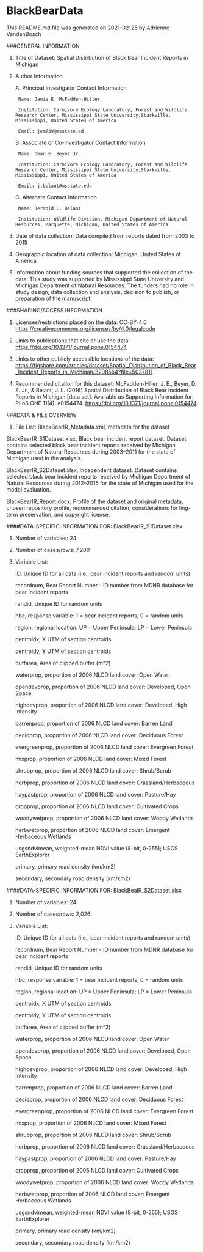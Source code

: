 # BlackBearData
This README.md file was generated on 2021-02-25 by Adrienne VandenBosch



###GENERAL INFORMATION

1. Title of Dataset: Spatial Distribution of Black Bear Incident Reports in Michigan

2. Author Information
	
	A. Principal Investigator Contact Information
		
		Name: Jamie E. McFadden-Hiller
		
		Institution: Carnivore Ecology Laboratory, Forest and Wildlife Research Center, Mississippi State University,Starkville, Mississippi, United States of America
		
		Email: jem739@msstate.ed

	B. Associate or Co-investigator Contact Information
		
		Name: Dean E. Beyer Jr.
		
		Institution: Carnivore Ecology Laboratory, Forest and Wildlife Research Center, Mississippi State University,Starkville, Mississippi, United States of America
		
		Email: j.belant@msstate.edu

	C. Alternate Contact Information
		
		Name: Jerrold L. Belant
		
		Institution: Wildlife Division, Michigan Department of Natural Resources, Marquette, Michigan, United States of America

3. Date of data collection: Data compiled from reports dated from 2003 to 2015

4. Geographic location of data collection: Michigan, United States of America

5. Information about funding sources that supported the collection of the data: This study was supported by Mississippi State University and Michigan Department of Natural Resources. The funders had no role in study design, data collection and analysis, decision to publish, or preparation of the manuscript.



###SHARING/ACCESS INFORMATION

1. Licenses/restrictions placed on the data: CC-BY-4.0 https://creativecommons.org/licenses/by/4.0/legalcode

2. Links to publications that cite or use the data: https://doi.org/10.1371/journal.pone.0154474

3. Links to other publicly accessible locations of the data: https://figshare.com/articles/dataset/Spatial_Distribution_of_Black_Bear_Incident_Reports_in_Michigan/3208564?file=5037811 

4. Recommended citation for this dataset: McFadden-Hiller, J. E., Beyer, D. E. Jr., & Belant, J. L. (2016) Spatial Distribution of Black Bear Incident Reports in Michigan [data set]. Available as Supporting Information for: PLoS ONE 11(4): e0154474. https://doi.org/10.1371/journal.pone.0154474



###DATA & FILE OVERVIEW

1. File List: 
BlackBearIR_Metadata.xml, 	metadata for the dataset

BlackBearIR_S1Dataset.xlsx, 	Black bear incident report dataset. Dataset contains selected black bear incident reports received by Michigan Department of Natural Resources during 2003–2011 for the state of Michigan used in the analysis.

BlackBearIR_S2Dataset.xlsx,	Independent dataset. Dataset contains selected black bear incident reports received by Michigan Department of Natural Resources during 2012–2015 for the state of Michigan used for the model evaluation.	

BlackBearIR_Report.docx, 	Profile of the dataset and original metadata, chosen repository profile, recommended citation, considerations for ling-term preservation, and copyright license.



####DATA-SPECIFIC INFORMATION FOR: BlackBearIR_S1Dataset.xlsx

1. Number of variables: 24

2. Number of cases/rows: 7,200

3. Variable List: 

	ID,		Unique ID for all data (i.e., bear incident reports and random units)

	recordnum,	Bear Report Number - ID number from MDNR database for bear incident reports

	randid,		Unique ID for random units

	hbc,		response variable: 1 = bear incident reports; 0 = random units

	region,		regional location: UP = Upper Peninsula; LP = Lower Peninsula

	centroidx,	X UTM of section centroids

	centroidy,	Y UTM of section centroids

	buffarea,	Area of clipped buffer (m^2)

	waterprop,	proportion of 2006 NLCD land cover: Open Water

	opendevprop,	proportion of 2006 NLCD land cover: Developed, Open Space

	highdevprop,	proportion of 2006 NLCD land cover: Developed, High Intensity

	barrenprop,	proportion of 2006 NLCD land cover: Barren Land

	decidprop,	proportion of 2006 NLCD land cover: Deciduous Forest

	evergreenprop,	proportion of 2006 NLCD land cover: Evergreen Forest

	mixprop,	proportion of 2006 NLCD land cover: Mixed Forest

	shrubprop,	proportion of 2006 NLCD land cover: Shrub/Scrub

	herbprop,	proportion of 2006 NLCD land cover: Grassland/Herbaceous

	haypastprop,	proportion of 2006 NLCD land cover: Pasture/Hay

	cropprop,	proportion of 2006 NLCD land cover: Cultivated Crops

	woodywetprop,	proportion of 2006 NLCD land cover: Woody Wetlands

	herbwetprop,	proportion of 2006 NLCD land cover: Emergent Herbaceous Wetlands

	usgsndvimean,	weighted-mean NDVI value (8-bit, 0-255); USGS EarthExplorer

	primary,	primary road density (km/km2)

	secondary,	secondary road density (km/km2)



####DATA-SPECIFIC INFORMATION FOR: BlackBeaIR_S2Dataset.xlsx

1. Number of variables: 24

2. Number of cases/rows: 2,026

3. Variable List: 

	ID,		Unique ID for all data (i.e., bear incident reports and random units)

	recordnum,	Bear Report Number - ID number from MDNR database for bear incident reports

	randid,		Unique ID for random units

	hbc,		response variable: 1 = bear incident reports; 0 = random units

	region,		regional location: UP = Upper Peninsula; LP = Lower Peninsula

	centroidx,	X UTM of section centroids

	centroidy,	Y UTM of section centroids

	buffarea,	Area of clipped buffer (m^2)

	waterprop,	proportion of 2006 NLCD land cover: Open Water

	opendevprop,	proportion of 2006 NLCD land cover: Developed, Open Space

	highdevprop,	proportion of 2006 NLCD land cover: Developed, High Intensity

	barrenprop,	proportion of 2006 NLCD land cover: Barren Land

	decidprop,	proportion of 2006 NLCD land cover: Deciduous Forest

	evergreenprop,	proportion of 2006 NLCD land cover: Evergreen Forest

	mixprop,	proportion of 2006 NLCD land cover: Mixed Forest

	shrubprop,	proportion of 2006 NLCD land cover: Shrub/Scrub

	herbprop,	proportion of 2006 NLCD land cover: Grassland/Herbaceous

	haypastprop,	proportion of 2006 NLCD land cover: Pasture/Hay

	cropprop,	proportion of 2006 NLCD land cover: Cultivated Crops

	woodywetprop,	proportion of 2006 NLCD land cover: Woody Wetlands

	herbwetprop,	proportion of 2006 NLCD land cover: Emergent Herbaceous Wetlands

	usgsndvimean,	weighted-mean NDVI value (8-bit, 0-255); USGS EarthExplorer

	primary,	primary road density (km/km2)

	secondary,	secondary road density (km/km2)
